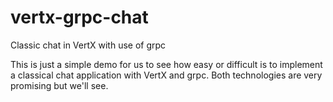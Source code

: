 # vertx-grpc-chat
Classic chat in VertX with use of grpc


This is just a simple demo for us to see how easy or difficult is to implement a classical chat application with VertX and grpc. Both technologies are very promising but we'll see.
